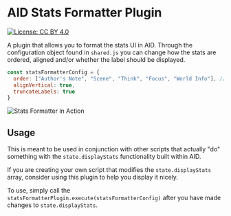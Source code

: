 # AID Stats Formatter Plugin

[![License: CC BY 4.0](https://img.shields.io/badge/License-CC%20BY%204.0-lightgrey.svg)](https://creativecommons.org/licenses/by/4.0/)

A plugin that allows you to format the stats UI in AID. Through the configuration object found in `shared.js` you can change how the stats are ordered, aligned and/or whether the label should be displayed.

```js
const statsFormatterConfig = {
  order: ["Author's Note", "Scene", "Think", "Focus", "World Info"], // an array of strings corresponding with the label of the stats
  alignVertical: true,
  truncateLabels: true
}
```  

![Stats Formatter in Action](https://media.discordapp.net/attachments/717764081058185316/818082296711479306/unknown.png?width=1610&height=846)

## Usage

This is meant to be used in conjunction with other scripts that actually "do" something with the `state.displayStats` functionality built within AID.

If you are creating your own script that modifies the `state.displayStats` array, consider using this plugin to help you display it nicely.

To use, simply call the `statsFormatterPlugin.execute(statsFormatterConfig)` after you have made changes to `state.displayStats`.